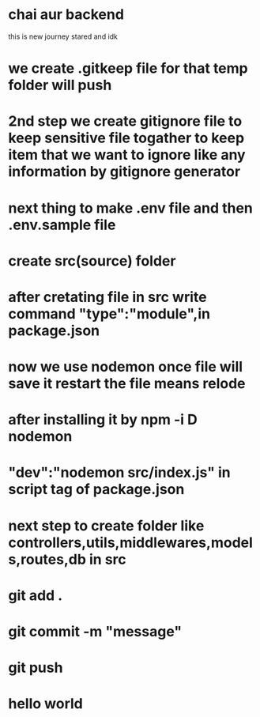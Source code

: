 # chai aur backend

this is new journey stared and idk

# we create .gitkeep file for that temp folder will push
# 2nd step we create gitignore file to keep sensitive file togather to keep item that we want to ignore like any information by gitignore generator
# next thing to make .env file and then .env.sample file
# create src(source) folder 
# after cretating file in src write command "type":"module",in package.json
# now we use nodemon once file will save it restart the file means relode 
# after installing it by npm -i D nodemon
# "dev":"nodemon src/index.js" in script tag of package.json
# next step to create folder like controllers,utils,middlewares,models,routes,db in src
# git add .
# git commit -m "message"
# git push
# hello world